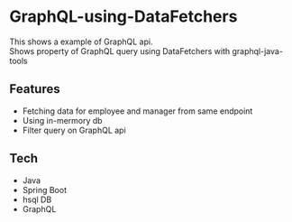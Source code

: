 # GraphQL-using-DataFetchers

This shows a example of GraphQL api.<br>
Shows property of GraphQL query using DataFetchers with graphql-java-tools

## Features

- Fetching data for employee and manager from same endpoint
- Using in-mermory db
- Filter query on GraphQL api

## Tech

- Java
- Spring Boot
- hsql DB
- GraphQL
